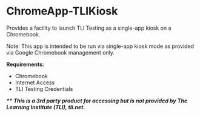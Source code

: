 ChromeApp-TLIKiosk
==================

Provides a facility to launch TLI Testing as a single-app kiosk on a Chromebook.

Note: This app is intended to be run via single-app kiosk mode as provided via Google Chromebook management only.

<b>Requirements: </b>
 - Chromebook
 - Internet Access
 - TLI Testing Credentials

<B><I>** This is a 3rd party product for accessing but is not provided by The Learning Institute (TLI), tli.net.</B></I>

